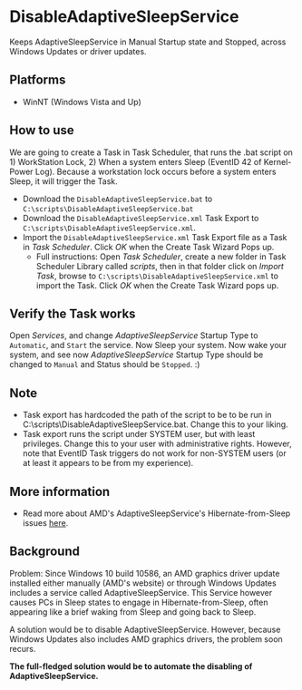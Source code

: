 # DisableAdaptiveSleepService
Keeps AdaptiveSleepService in Manual Startup state and Stopped, across Windows Updates or driver updates.

## Platforms
- WinNT (Windows Vista and Up)

## How to use
We are going to create a Task in Task Scheduler, that runs the .bat script on 1) WorkStation Lock, 2) When a system enters Sleep (EventID 42 of Kernel-Power Log). Because a workstation lock occurs before a system enters Sleep, it will trigger the Task.
- Download the <code>DisableAdaptiveSleepService.bat</code> to <code>C:\scripts\DisableAdaptiveSleepService.bat</code>
- Download the <code>DisableAdaptiveSleepService.xml</code> Task Export to <code>C:\scripts\DisableAdaptiveSleepService.xml</code>.
- Import the <code>DisableAdaptiveSleepService.xml</code> Task Export file as a Task in <i>Task Scheduler</i>. Click <i>OK</i> when the Create Task Wizard Pops up.
  - Full instructions: Open <i>Task Scheduler</i>, create a new folder in Task Scheduler Library called <i>scripts</i>, then in that folder click on <i>Import Task</i>, browse to <code>C:\scripts\DisableAdaptiveSleepService.xml</code> to import the Task. Click <i>OK</i> when the Create Task Wizard pops up.

## Verify the Task works
Open <i>Services</i>, and change <i>AdaptiveSleepService</i> Startup Type to <code>Automatic</code>, and <code>Start</code> the service. Now Sleep your system. Now wake your system, and see now <i>AdaptiveSleepService</i> Startup Type should be changed to <code>Manual</code> and Status should be <code>Stopped</code>. :)

## Note
- Task export has hardcoded the path of the script to be to be run in C:\scripts\DisableAdaptiveSleepService.bat. Change this to your liking.
- Task export runs the script under SYSTEM user, but with least privileges. Change this to your user with administrative rights. However, note that EventID Task triggers do not work for non-SYSTEM users (or at least it appears to be from my experience).

## More information
- Read more about AMD's AdaptiveSleepService's Hibernate-from-Sleep issues <a href="https://theohbrothers.com/solve-windows-10-waking-for-brief-moment-and-going-back-to-sleephibernation/" target="_blank">here</a>.

## Background
Problem: Since Windows 10 build 10586, an AMD graphics driver update installed either manually (AMD's website) or through Windows Updates includes a service called AdaptiveSleepService. This Service however causes PCs in Sleep states to engage in Hibernate-from-Sleep, often appearing like a brief waking from Sleep and going back to Sleep. 

A solution would be to disable AdaptiveSleepService. However, because Windows Updates also includes AMD graphics drivers, the problem soon recurs. 

<b>The full-fledged solution would be to automate the disabling of AdaptiveSleepService.</b>
